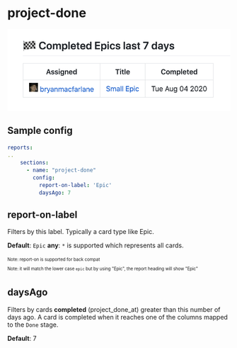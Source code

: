# project-done

![project-done](./project-done.png)

## Sample config

```yaml
reports:
..
    sections:
      - name: "project-done"
        config: 
          report-on-label: 'Epic'
          daysAgo: 7
```

## report-on-label

Filters by this label.  Typically a card type like Epic.

**Default**: `Epic`
**any**: `*` is supported which represents all cards.

<sub><sup>Note: report-on is supported for back compat</sup></sub>  
<sub><sup>Note: it will match the lower case `epic` but by using "Epic", the report heading will show "Epic"</sup></sub>

## daysAgo

Filters by cards **completed** (project_done_at) greater than this number of days ago.  A card is completed when it reaches one of the columns mapped to the `Done` stage.

**Default**: 7

